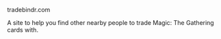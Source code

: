 tradebindr.com

A site to help you find other nearby people to trade Magic: The Gathering cards with.